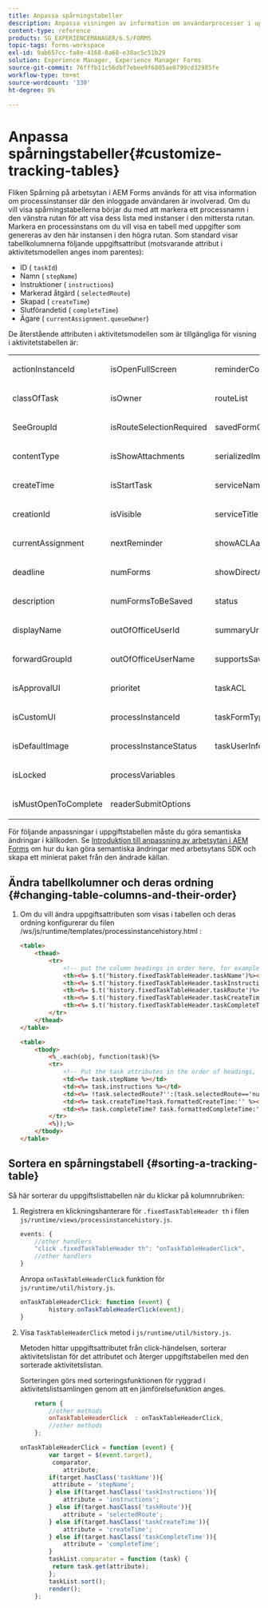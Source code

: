 ```yaml
---
title: Anpassa spårningstabeller
description: Anpassa visningen av information om användarprocesser i uppgiftstabellen som visas på fliken Spårning på arbetsytan i AEM Forms.
content-type: reference
products: SG_EXPERIENCEMANAGER/6.5/FORMS
topic-tags: forms-workspace
exl-id: 9ab657cc-fa8e-4168-8a68-e38ac5c51b29
solution: Experience Manager, Experience Manager Forms
source-git-commit: 76fffb11c56dbf7ebee9f6805ae0799cd32985fe
workflow-type: tm+mt
source-wordcount: '330'
ht-degree: 0%

---
```


# Anpassa spårningstabeller{#customize-tracking-tables}

Fliken Spårning på arbetsytan i AEM Forms används för att visa information om processinstanser där den inloggade användaren är involverad. Om du vill visa spårningstabellerna börjar du med att markera ett processnamn i den vänstra rutan för att visa dess lista med instanser i den mittersta rutan. Markera en processinstans om du vill visa en tabell med uppgifter som genereras av den här instansen i den högra rutan. Som standard visar tabellkolumnerna följande uppgiftsattribut (motsvarande attribut i aktivitetsmodellen anges inom parentes):

* ID ( `taskId`)
* Namn ( `stepName`)
* Instruktioner ( `instructions`)
* Markerad åtgärd ( `selectedRoute`)
* Skapad ( `createTime`)
* Slutförandetid ( `completeTime`)
* Ägare ( `currentAssignment.queueOwner`)

De återstående attributen i aktivitetsmodellen som är tillgängliga för visning i aktivitetstabellen är:

<table>
 <tbody>
  <tr>
   <td><p>actionInstanceId</p> </td>
   <td><p>isOpenFullScreen</p> </td>
   <td><p>reminderCount</p> </td>
  </tr>
  <tr>
   <td><p>classOfTask</p> </td>
   <td><p>isOwner</p> </td>
   <td><p>routeList</p> </td>
  </tr>
  <tr>
   <td><p>SeeGroupId</p> </td>
   <td><p>isRouteSelectionRequired</p> </td>
   <td><p>savedFormCount</p> </td>
  </tr>
  <tr>
   <td><p>contentType</p> </td>
   <td><p>isShowAttachments</p> </td>
   <td><p>serializedImageTicket</p> </td>
  </tr>
  <tr>
   <td><p>createTime</p> </td>
   <td><p>isStartTask</p> </td>
   <td><p>serviceName</p> </td>
  </tr>
  <tr>
   <td><p>creationId</p> </td>
   <td><p>isVisible</p> </td>
   <td><p>serviceTitle</p> </td>
  </tr>
  <tr>
   <td><p>currentAssignment</p> </td>
   <td><p>nextReminder</p> </td>
   <td><p>showACLAactions</p> </td>
  </tr>
  <tr>
   <td><p>deadline</p> </td>
   <td><p>numForms</p> </td>
   <td><p>showDirectActions</p> </td>
  </tr>
  <tr>
   <td><p>description</p> </td>
   <td><p>numFormsToBeSaved</p> </td>
   <td><p>status</p> </td>
  </tr>
  <tr>
   <td><p>displayName</p> </td>
   <td><p>outOfOfficeUserId</p> </td>
   <td><p>summaryUrl</p> </td>
  </tr>
  <tr>
   <td><p>forwardGroupId</p> </td>
   <td><p>outOfOfficeUserName</p> </td>
   <td><p>supportsSave</p> </td>
  </tr>
  <tr>
   <td><p>isApprovalUI</p> </td>
   <td><p>prioritet</p> </td>
   <td><p>taskACL</p> </td>
  </tr>
  <tr>
   <td><p>isCustomUI</p> </td>
   <td><p>processInstanceId</p> </td>
   <td><p>taskFormType</p> </td>
  </tr>
  <tr>
   <td><p>isDefaultImage</p> </td>
   <td><p>processInstanceStatus</p> </td>
   <td><p>taskUserInfo</p> </td>
  </tr>
  <tr>
   <td><p>isLocked</p> </td>
   <td><p>processVariables</p> </td>
   <td> </td>
  </tr>
  <tr>
   <td><p>isMustOpenToComplete</p> </td>
   <td><p>readerSubmitOptions</p> </td>
   <td> </td>
  </tr>
 </tbody>
</table>

För följande anpassningar i uppgiftstabellen måste du göra semantiska ändringar i källkoden. Se [Introduktion till anpassning av arbetsytan i AEM Forms](/help/forms/using/introduction-customizing-html-workspace.md) om hur du kan göra semantiska ändringar med arbetsytans SDK och skapa ett minierat paket från den ändrade källan.

## Ändra tabellkolumner och deras ordning {#changing-table-columns-and-their-order}

1. Om du vill ändra uppgiftsattributen som visas i tabellen och deras ordning konfigurerar du filen /ws/js/runtime/templates/processinstancehistory.html :

   ```html
   <table>
       <thead>
           <tr>
               <!-- put the column headings in order here, for example-->
               <th><%= $.t('history.fixedTaskTableHeader.taskName')%></th>
               <th><%= $.t('history.fixedTaskTableHeader.taskInstructions')%></th>
               <th><%= $.t('history.fixedTaskTableHeader.taskRoute')%></th>
               <th><%= $.t('history.fixedTaskTableHeader.taskCreateTime')%></th>
               <th><%= $.t('history.fixedTaskTableHeader.taskCompleteTime')%></th>
           </tr>
       </thead>
   </table>
   ```

   ```html
   <table>
       <tbody>
           <%_.each(obj, function(task){%>
           <tr>
               <!-- Put the task attributes in the order of headings, for example, -->
               <td><%= task.stepName %></td>
               <td><%= task.instructions %></td>
               <td><%= !task.selectedRoute?'':(task.selectedRoute=='null'?'Default':task.selectedRoute) %></td>
               <td><%= task.createTime?task.formattedCreateTime:'' %></td>
               <td><%= task.completeTime? task.formattedCompleteTime:'' %></td>
           </tr>
           <%});%>
       </tbody>
   </table>
   ```

## Sortera en spårningstabell {#sorting-a-tracking-table}

Så här sorterar du uppgiftslisttabellen när du klickar på kolumnrubriken:

1. Registrera en klickningshanterare för `.fixedTaskTableHeader th` i filen `js/runtime/views/processinstancehistory.js`.

   ```javascript
   events: {
       //other handlers
       "click .fixedTaskTableHeader th": "onTaskTableHeaderClick",
       //other handlers
   }
   ```

   Anropa `onTaskTableHeaderClick` funktion för `js/runtime/util/history.js`.

   ```javascript
   onTaskTableHeaderClick: function (event) {
           history.onTaskTableHeaderClick(event);
   }
   ```

1. Visa `TaskTableHeaderClick` metod i `js/runtime/util/history.js`.

   Metoden hittar uppgiftsattributet från click-händelsen, sorterar aktivitetslistan för det attributet och återger uppgiftstabellen med den sorterade aktivitetslistan.

   Sorteringen görs med sorteringsfunktionen för ryggrad i aktivitetslistsamlingen genom att en jämförelsefunktion anges.

   ```javascript
       return {
           //other methods
           onTaskTableHeaderClick  : onTaskTableHeaderClick,
           //other methods
       };
   ```

   ```javascript
   onTaskTableHeaderClick = function (event) {
           var target = $(event.target),
            comparator,
               attribute;
           if(target.hasClass('taskName')){
            attribute = 'stepName';
           } else if(target.hasClass('taskInstructions')){
               attribute = 'instructions';
           } else if(target.hasClass('taskRoute')){
               attribute = 'selectedRoute';
           } else if(target.hasClass('taskCreateTime')){
               attribute = 'createTime';
           } else if(target.hasClass('taskCompleteTime')){
               attribute = 'completeTime';
           }
           taskList.comparator = function (task) {
            return task.get(attribute);
           };
           taskList.sort();
           render();
       };
   ```
